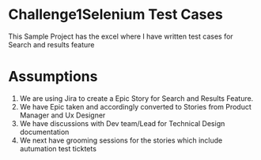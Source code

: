 # Challenge1Selenium Test Cases

This Sample Project has the excel where I have written test cases for Search and results feature


# Assumptions 
1. We are using Jira to create a Epic Story for Search and Results Feature. 
2. We have Epic taken and accordingly converted to Stories from Product Manager and Ux Designer
3. We have discussions with Dev team/Lead for Technical Design documentation
4. We next have grooming sessions for the stories which include autumation test ticktets
